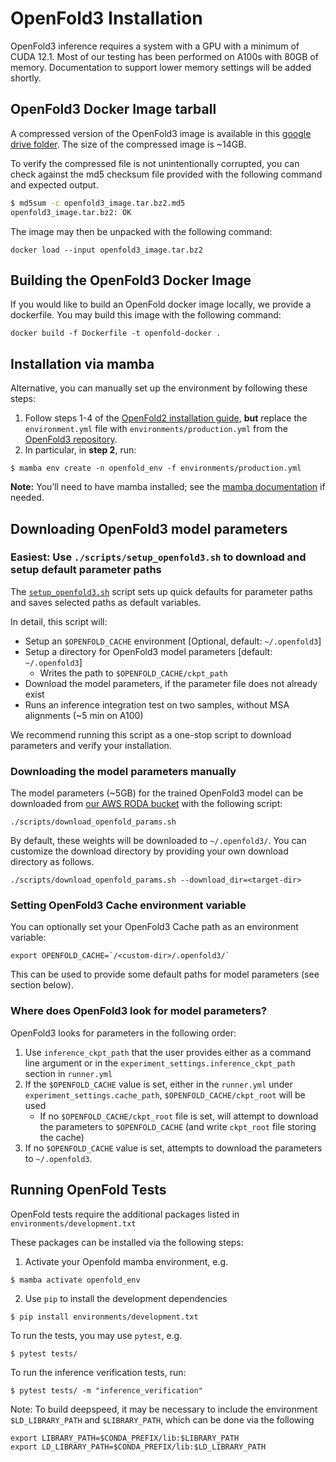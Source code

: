 # OpenFold3 Installation

OpenFold3 inference requires a system with a GPU with a minimum of CUDA 12.1. Most of our testing has been performed on A100s with 80GB of memory. Documentation to support lower memory settings will be added shortly.

## OpenFold3 Docker Image tarball

A compressed version of the OpenFold3 image is available in this [google drive folder](https://drive.google.com/drive/u/0/folders/1_sKQhFU2cIb6DPYV8g9QxU5znYVdCd4N). The size of the compressed image is ~14GB.

To verify the compressed file is not unintentionally corrupted, you can check against the md5 checksum file provided with the following command and expected output.

```bash
$ md5sum -c openfold3_image.tar.bz2.md5
openfold3_image.tar.bz2: OK
```

The image may then be unpacked with the following command:

```
docker load --input openfold3_image.tar.bz2
```


## Building the OpenFold3 Docker Image 

If you would like to build an OpenFold docker image locally, we provide a dockerfile. You may build this image with the following command:

```
docker build -f Dockerfile -t openfold-docker .
```


## Installation via mamba 

Alternative, you can manually set up the environment by following these steps:

1. Follow steps 1-4 of the [OpenFold2 installation guide](https://openfold.readthedocs.io/en/latest/Installation.html), **but** replace the `environment.yml` file with `environments/production.yml` from the [OpenFold3 repository](https://github.com/aqlaboratory/openfold3/blob/inference-dev/environments/production.yml).
2. In particular, in **step 2**, run:
```
$ mamba env create -n openfold_env -f environments/production.yml
```

**Note:** You’ll need to have mamba installed; see the [mamba documentation](https://mamba.readthedocs.io/en/latest/) if needed.


## Downloading OpenFold3 model parameters

### Easiest: Use `./scripts/setup_openfold3.sh` to download and setup default parameter paths

The [`setup_openfold3.sh`](../scripts/setup_openfold3.sh) script sets up quick defaults for parameter paths and saves selected paths as default variables. 

In detail, this script will:
- Setup an `$OPENFOLD_CACHE` environment [Optional, default: `~/.openfold3`]
- Setup a directory for OpenFold3 model parameters [default: `~/.openfold3`]
    - Writes the path to `$OPENFOLD_CACHE/ckpt_path` 
- Download the model parameters, if the parameter file does not already exist 
- Runs an inference integration test on two samples, without MSA alignments (~5 min on A100)

We recommend running this script as a one-stop script to download parameters and verify your installation.

### Downloading the model parameters manually

The model parameters (~5GB) for the trained OpenFold3 model can be downloaded from [our AWS RODA bucket](https://registry.opendata.aws/openfold/) with the following script:

```
./scripts/download_openfold_params.sh
```

By default, these weights will be downloaded to `~/.openfold3/`. 
You can customize the download directory by providing your own download directory as follows.

```
./scripts/download_openfold_params.sh --download_dir=<target-dir>
```

### Setting OpenFold3 Cache environment variable
You can optionally set your OpenFold3 Cache path as an environment variable:

```
export OPENFOLD_CACHE=`/<custom-dir>/.openfold3/`
```

This can be used to provide some default paths for model parameters (see section below).

### Where does OpenFold3 look for model parameters? 

OpenFold3 looks for parameters in the following order:
1. Use `inference_ckpt_path` that the user provides either as a command line argument or in the `experiment_settings.inference_ckpt_path` section in `runner.yml`
2. If the `$OPENFOLD_CACHE` value is set, either in the `runner.yml` under `experiment_settings.cache_path`, `$OPENFOLD_CACHE/ckpt_root` will be used
    - If no `$OPENFOLD_CACHE/ckpt_root` file is set, will attempt to download the parameters to `$OPENFOLD_CACHE` (and write `ckpt_root` file storing the cache)
3. If no `$OPENFOLD_CACHE` value is set, attempts to download the parameters to `~/.openfold3`.


## Running OpenFold Tests

OpenFold tests require the additional packages listed in `environments/development.txt`

These packages can be installed via the following steps:

1. Activate your Openfold mamba environment, e.g.
```
$ mamba activate openfold_env
```

2. Use `pip` to install the development dependencies 
```
$ pip install environments/development.txt
```

To run the tests, you may use `pytest`, e.g.
```
$ pytest tests/
```

To run the inference verification tests, run:
```
$ pytest tests/ -m "inference_verification"
```

Note: To build deepspeed, it may be necessary to include the environment `$LD_LIBRARY_PATH` and `$LIBRARY_PATH`, which can be done via the following

```
export LIBRARY_PATH=$CONDA_PREFIX/lib:$LIBRARY_PATH
export LD_LIBRARY_PATH=$CONDA_PREFIX/lib:$LD_LIBRARY_PATH
```